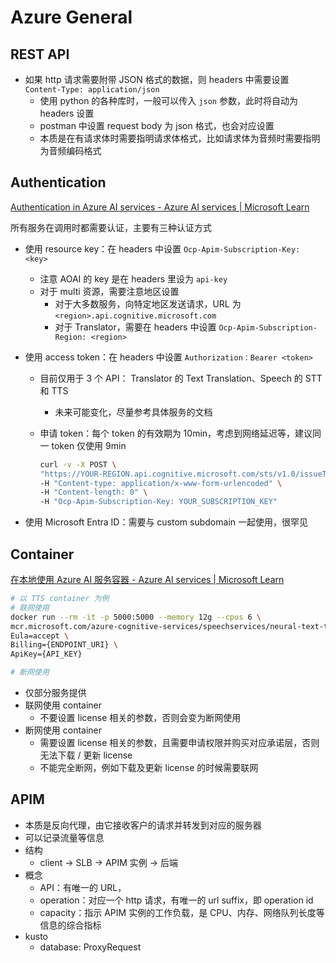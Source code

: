 # Azure General



## REST API

+ 如果 http 请求需要附带 JSON 格式的数据，则 headers 中需要设置 `Content-Type: application/json`
  + 使用 python 的各种库时，一般可以传入 `json` 参数，此时将自动为 headers 设置
  + postman 中设置 request body 为 json 格式，也会对应设置
  + 本质是在有请求体时需要指明请求体格式，比如请求体为音频时需要指明为音频编码格式



## Authentication

[Authentication in Azure AI services - Azure AI services | Microsoft Learn](https://learn.microsoft.com/en-us/azure/ai-services/authentication)

所有服务在调用时都需要认证，主要有三种认证方式

+ 使用 resource key：在 headers 中设置 `Ocp-Apim-Subscription-Key: <key>`

  + 注意 AOAI 的 key 是在 headers 里设为 `api-key` 
  + 对于 multi 资源，需要注意地区设置
    + 对于大多数服务，向特定地区发送请求，URL 为 `<region>.api.cognitive.microsoft.com`
    + 对于 Translator，需要在 headers 中设置 `Ocp-Apim-Subscription-Region: <region>`

+ 使用 access token：在 headers 中设置 `Authorization：Bearer <token>`

  + 目前仅用于 3 个 API： Translator 的 Text Translation、Speech 的 STT 和 TTS

    + 未来可能变化，尽量参考具体服务的文档

  + 申请 token：每个 token 的有效期为 10min，考虑到网络延迟等，建议同一 token 仅使用 9min

    ```bash
    curl -v -X POST \
    "https://YOUR-REGION.api.cognitive.microsoft.com/sts/v1.0/issueToken" \
    -H "Content-type: application/x-www-form-urlencoded" \
    -H "Content-length: 0" \
    -H "Ocp-Apim-Subscription-Key: YOUR_SUBSCRIPTION_KEY"
    ```

+ 使用 Microsoft Entra ID：需要与 custom subdomain 一起使用，很罕见



## Container

[在本地使用 Azure AI 服务容器 - Azure AI services | Microsoft Learn](https://learn.microsoft.com/zh-cn/azure/ai-services/cognitive-services-container-support)

```bash
# 以 TTS container 为例
# 联网使用
docker run --rm -it -p 5000:5000 --memory 12g --cpus 6 \
mcr.microsoft.com/azure-cognitive-services/speechservices/neural-text-to-speech \
Eula=accept \
Billing={ENDPOINT_URI} \
ApiKey={API_KEY}

# 断网使用

```

+ 仅部分服务提供
+ 联网使用 container
  + 不要设置 license 相关的参数，否则会变为断网使用
+ 断网使用 container
  + 需要设置 license 相关的参数，且需要申请权限并购买对应承诺层，否则无法下载 / 更新 license
  + 不能完全断网，例如下载及更新 license 的时候需要联网



## APIM

+ 本质是反向代理，由它接收客户的请求并转发到对应的服务器
+ 可以记录流量等信息
+ 结构
  + client -> SLB -> APIM 实例 -> 后端
+ 概念
  + API：有唯一的 URL，
  + operation：对应一个 http 请求，有唯一的 url suffix，即 operation id
  + capacity：指示 APIM 实例的工作负载，是 CPU、内存、网络队列长度等信息的综合指标
+ kusto
  + database: ProxyRequest